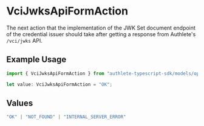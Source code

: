 # VciJwksApiFormAction

The next action that the implementation of the JWK Set document
endpoint of the credential issuer should take after getting a
response from Authlete's `/vci/jwks` API.


## Example Usage

```typescript
import { VciJwksApiFormAction } from "authlete-typescript-sdk/models/operations";

let value: VciJwksApiFormAction = "OK";
```

## Values

```typescript
"OK" | "NOT_FOUND" | "INTERNAL_SERVER_ERROR"
```